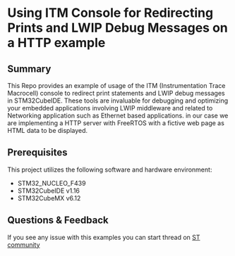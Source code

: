# Using ITM Console for Redirecting Prints and LWIP Debug Messages on a HTTP example

## Summary

This Repo provides an example of usage of the ITM (Instrumentation Trace Macrocell) console to redirect print statements and LWIP debug messages in STM32CubeIDE. These tools are invaluable for debugging and optimizing your embedded applications involving LWIP middleware and related to Networking application such as Ethernet based applications.
in our case we are implementing a HTTP server with FreeRTOS with a fictive web page as HTML data to be displayed.

## Prerequisites

This project utilizes the following software and hardware environment:

- STM32_NUCLEO_F439 
- STM32CubeIDE v1.16
- STM32CubeMX v6.12


## Questions & Feedback

If you see any issue with this examples you can start thread on [ST community](https://community.st.com)


